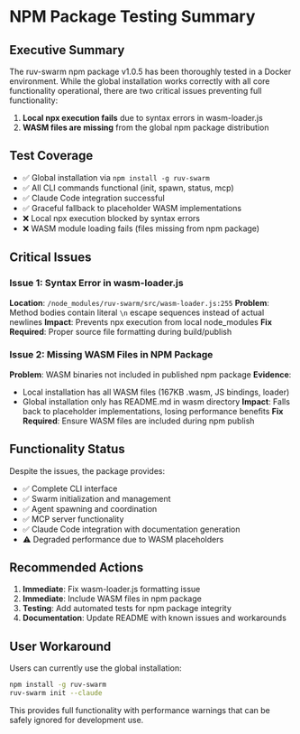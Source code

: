 # NPM Package Testing Summary

## Executive Summary
The ruv-swarm npm package v1.0.5 has been thoroughly tested in a Docker environment. While the global installation works correctly with all core functionality operational, there are two critical issues preventing full functionality:

1. **Local npx execution fails** due to syntax errors in wasm-loader.js
2. **WASM files are missing** from the global npm package distribution

## Test Coverage
- ✅ Global installation via `npm install -g ruv-swarm`
- ✅ All CLI commands functional (init, spawn, status, mcp)
- ✅ Claude Code integration successful
- ✅ Graceful fallback to placeholder WASM implementations
- ❌ Local npx execution blocked by syntax errors
- ❌ WASM module loading fails (files missing from npm package)

## Critical Issues

### Issue 1: Syntax Error in wasm-loader.js
**Location**: `/node_modules/ruv-swarm/src/wasm-loader.js:255`
**Problem**: Method bodies contain literal `\n` escape sequences instead of actual newlines
**Impact**: Prevents npx execution from local node_modules
**Fix Required**: Proper source file formatting during build/publish

### Issue 2: Missing WASM Files in NPM Package
**Problem**: WASM binaries not included in published npm package
**Evidence**: 
- Local installation has all WASM files (167KB .wasm, JS bindings, loader)
- Global installation only has README.md in wasm directory
**Impact**: Falls back to placeholder implementations, losing performance benefits
**Fix Required**: Ensure WASM files are included during npm publish

## Functionality Status
Despite the issues, the package provides:
- ✅ Complete CLI interface
- ✅ Swarm initialization and management
- ✅ Agent spawning and coordination
- ✅ MCP server functionality
- ✅ Claude Code integration with documentation generation
- ⚠️ Degraded performance due to WASM placeholders

## Recommended Actions
1. **Immediate**: Fix wasm-loader.js formatting issue
2. **Immediate**: Include WASM files in npm package
3. **Testing**: Add automated tests for npm package integrity
4. **Documentation**: Update README with known issues and workarounds

## User Workaround
Users can currently use the global installation:
```bash
npm install -g ruv-swarm
ruv-swarm init --claude
```

This provides full functionality with performance warnings that can be safely ignored for development use.